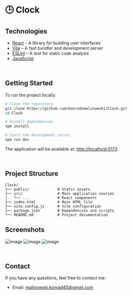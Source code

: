 # 🕒 Clock

## Technologies

- [React](https://reactjs.org/) – A library for building user interfaces  
- [Vite](https://vitejs.dev/) – A fast bundler and development server  
- [ESLint](https://eslint.org/) – A tool for static code analysis  
- [JavaScript](https://developer.mozilla.org/en-US/docs/Web/JavaScript)  

<br>

## Getting Started

To run the project locally:

```bash
# Clone the repository
git clone https://github.com/konradxmalinowski/Clock.git
cd Clock

# Install dependencies
npm install

# Start the development server
npm run dev
```

The application will be available at: [http://localhost:5173](http://localhost:5173)

<br>

## Project Structure

```
Clock/
├── public/             # Static assets
├── src/                # Main application sources
│   └── ...             # React components
├── index.html          # Main HTML file
├── vite.config.js      # Vite configuration
├── package.json        # Dependencies and scripts
└── README.md           # Project documentation
```

## Screenshots
![image](https://github.com/user-attachments/assets/7efae775-43b2-4477-8ce1-a72bb511c8ab)
![image](https://github.com/user-attachments/assets/8ec760d6-11b0-4688-a745-a32599948187)
![image](https://github.com/user-attachments/assets/e50ea59f-b06e-430b-bac2-b8c0bd9dfa42)





<br>

## Contact

If you have any questions, feel free to contact me:

- Email: [malinowski.konrad45@gmail.com](malinowski.konrad45@gmail.com)
